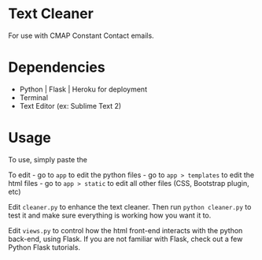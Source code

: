 Text Cleaner
===============

For use with CMAP Constant Contact emails. 



Dependencies
===============

- Python
	| Flask
	| Heroku for deployment
- Terminal
- Text Editor (ex: Sublime Text 2)


Usage
===============

To use, simply paste the 

To edit
	- go to `app` to edit the python files
	- go to `app > templates` to edit the html files
	- go to `app > static` to edit all other files (CSS, Bootstrap plugin, etc)

Edit `cleaner.py` to enhance the text cleaner. Then run `python cleaner.py` to test it and make sure everything is working how you want it to. 

Edit `views.py` to control how the html front-end interacts with the python back-end, using Flask. If you are not familiar with Flask, check out a few Python Flask tutorials.  